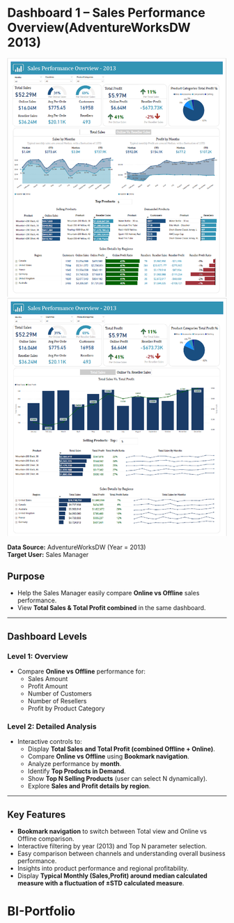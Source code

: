 # Dashboard 1 – Sales Performance Overview(AdventureWorksDW 2013)

![SalesPerformanceOverview](https://github.com/Rabaa-Analytics/SalesAnalysis-Portfolio/blob/main/OnlineVsReseller.PNG)
![SalesPerformanceOverview](https://github.com/Rabaa-Analytics/SalesAnalysis-Portfolio/blob/main/TotalSales.PNG)

**Data Source:** AdventureWorksDW (Year = 2013)  
**Target User:** Sales Manager  

## Purpose
- Help the Sales Manager easily compare **Online vs Offline** sales performance.  
- View **Total Sales & Total Profit combined** in the same dashboard.  

---

## Dashboard Levels

### Level 1: Overview
- Compare **Online vs Offline** performance for:  
  - Sales Amount  
  - Profit Amount  
  - Number of Customers
  - Number of Resellers
  - Profit by Product Category  

### Level 2: Detailed Analysis
- Interactive controls to:  
  - Display **Total Sales and Total Profit (combined Offline + Online)**.  
  - Compare **Online vs Offline** using **Bookmark navigation**.  
  - Analyze performance by **month**.  
  - Identify **Top Products in Demand**.  
  - Show **Top N Selling Products** (user can select N dynamically).  
  - Explore **Sales and Profit details by region**.
  

---

## Key Features
- **Bookmark navigation** to switch between Total view and Online vs Offline comparison.  
- Interactive filtering by year (2013) and Top N parameter selection.  
- Easy comparison between channels and understanding overall business performance.  
- Insights into product performance and regional profitability.
- Display **Typical Monthly (Sales,Profit) around median calculated measure with a fluctuation of ±STD calculated measure**.
# BI-Portfolio
